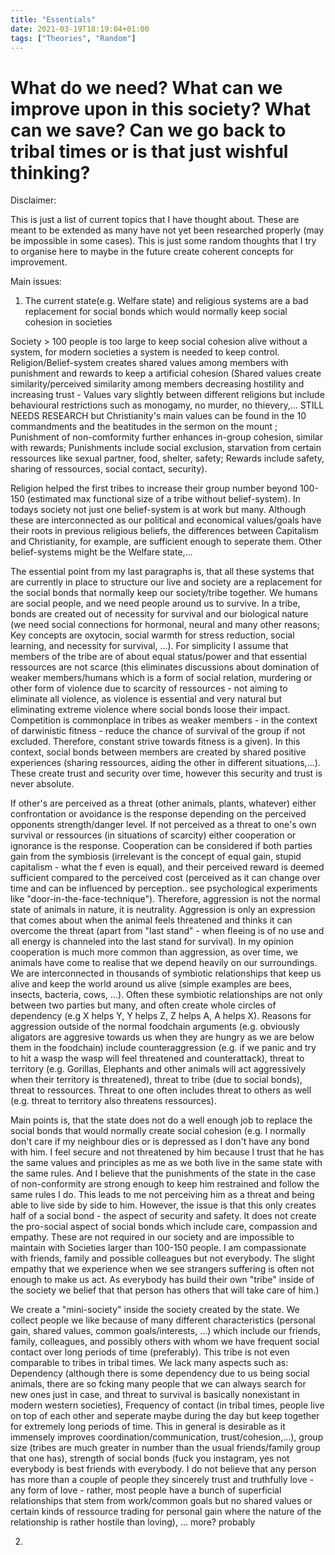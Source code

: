 ```yaml
---
title: "Essentials"
date: 2021-03-19T18:19:04+01:00
tags: ["Theories", "Random"]
---
```


What do we need? What can we improve upon in this society? What can we save? Can we go back to tribal times or is that just wishful thinking?
============

Disclaimer:

This is just a list of current topics that I have thought about. These are meant to be extended as many have not yet been researched properly (may be impossible in some cases). This is just some random
thoughts that I try to organise here to maybe in the future create coherent concepts for improvement.


Main issues:

1. The current state(e.g. Welfare state) and religious systems are a bad replacement for social bonds which would normally keep social cohesion in societies

Society > 100 people is too large to keep social cohesion alive without a system, for modern societies a system is needed to keep control. Religion/Belief-system creates shared values among members with punishment 
and rewards to keep a artificial cohesion (Shared values create similarity/perceived similarity among members decreasing hostility and increasing trust - Values vary slightly between different religions
but include behavioural restrictions such as monogamy, no murder, no thievery,... STILL NEEDS RESEARCH but Christianity's main values can be found in the 10 commandments and the beatitudes in the
sermon on the mount ; Punishment of non-comformity further enhances in-group cohesion, similar with rewards; Punishments include social exclusion, starvation from certain ressources like sexual partner,
food, shelter, safety; Rewards include safety, sharing of ressources, social contact, security). 

Religion helped the first tribes to increase their group number beyond 100-150 (estimated max functional size
of a tribe without belief-system). In todays society not just one belief-system is at work but many. Although these are interconnected as our political and economical values/goals have their roots in previous
religious beliefs, the differences between Capitalism and Christianity, for example, are sufficient enough to seperate them. Other belief-systems might be the Welfare state,... 

The essential point from my last paragraphs is, that all these systems that are currently in place to structure our live and society are a replacement for the social bonds that normally keep our society/tribe
together. We humans are social people, and we need people around us to survive. In a tribe, bonds are created out of necessity for survival and our biological nature (we need social connections for hormonal,
neural and many other reasons; Key concepts are oxytocin, social warmth for stress reduction, social learning, and necessity for survival, ...). For simplicity I assume that members of the tribe are of about
equal status/power and that essential ressources are not scarce (this eliminates discussions about domination of weaker members/humans which is a form of social relation, murdering or other form of violence
due to scarcity of ressources - not aiming to eliminate all violence, as violence is essential and very natural but eliminating extreme violence where social bonds loose their impact. Competition is 
commonplace in tribes as weaker members - in the context of darwinistic fitness - reduce the chance of survival of the group if not excluded. Therefore, constant strive towards fitness is a given). In this 
context, social bonds between members are created by shared positive experiences (sharing ressources, aiding the other in different situations,...). These create trust and security over time, however this 
security and trust is never absolute.

If other's are perceived as a threat (other animals, plants, whatever) either confrontation or avoidance is the response depending on the perceived opponents strength/danger level. If not perceived as a threat
to one's own survival or ressources (in situations of scarcity) either cooperation or ignorance is the response. Cooperation can be considered if both parties gain from the symbiosis (irrelevant is the concept
of equal gain, stupid capitalism - what the f even is equal), and their perceived reward is deemed sufficient compared to the perceived cost (perceived as it can change over time and can be influenced by
perception.. see psychological experiments like "door-in-the-face-technique"). Therefore, aggression is not the normal state of animals in nature, it is neutrality. Aggression is only an expression that comes
about when the animal feels threatened and thinks it can overcome the threat (apart from "last stand" - when fleeing is of no use and all energy is channeled into the last stand for survival). In my opinion
cooperation is much more common than aggression, as over time, we animals have come to realise that we depend heavily on our surroundings. We are interconnected in thousands of symbiotic relationships
that keep us alive and keep the world around us alive (simple examples are bees, insects, bacteria, cows, ...). Often these symbiotic relationships are not only between two parties but many, and often create
whole circles of dependency (e.g X helps Y, Y helps Z, Z helps A, A helps X). Reasons for aggression outside of the normal foodchain arguments (e.g. obviously aligators are aggresive towards us when they
are hungry as we are below them in the foodchain) include counteraggression (e.g. if we panic and try to hit a wasp the wasp will feel threatened and counterattack), threat to territory (e.g. Gorillas,
Elephants and other animals will act aggressively when their territory is threatened), threat to tribe (due to social bonds), threat to ressources. Threat to one often includes threat to others as well 
(e.g. threat to territory also threatens ressources).


Main points is, that the state does not do a well enough job to replace the social bonds that would normally create social cohesion (e.g. I normally don't care if my neighbour dies or is depressed as
I don't have any bond with him. I feel secure and not threatened by him because I trust that he has the same values and principles as me as we both live in the same state with the same rules. And I believe
that the punishments of the state in the case of non-conformity are strong enough to keep him restrained and follow the same rules I do. This leads to me not perceiving him as a threat and being able to live
side by side to him. However, the issue is that this only creates half of a social bond - the aspect of security and safety. It does not create the pro-social aspect of social bonds which include care, 
compassion and empathy. These are not required in our society and are impossible to maintain with Societies larger than 100-150 people. I am compassionate with friends, family and possible colleagues but not
everybody. The slight empathy that we experience when we see strangers suffering is often not enough to make us act. As everybody has build their own "tribe" inside of the society we belief that that person 
has others that will take care of him.) 

We create a "mini-society" inside the society created by the state. We collect people we like because of many different characteristics (personal gain, shared values, common goals/interests, ...) which include
our friends, family, colleagues, and possibly others with whom we have frequent social contact over long periods of time (preferably). This tribe is not even comparable to tribes in tribal times. We lack many
aspects such as: Dependency (although there is some dependency due to us being social animals, there are so fcking many people that we can always search for new ones just in case, and threat to survival
is basically nonexistant in modern western societies), Frequency of contact (in tribal times, people live on top of each other and seperate maybe
during the day but keep together for extremely long periods of time. This in general is desirable as it immensely improves coordination/communication, trust/cohesion,...), group size (tribes are much greater
in number than the usual friends/family group that one has), strength of social bonds (fuck you instagram, yes not everybody is best friends with everybody. I do not believe that any person has more than a 
couple of people they sincerely trust and truthfully love - any form of love - rather, most people have a bunch of superficial relationships that stem from work/common goals but no shared values or certain kinds of
ressource trading for personal gain where the nature of the relationship is rather hostile than loving), ... more? probably   

2. 
